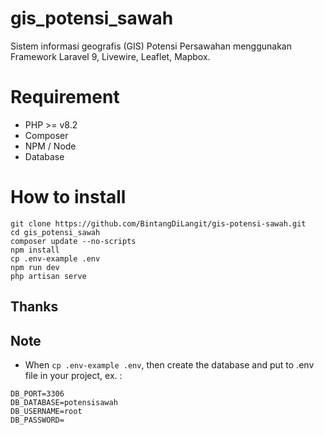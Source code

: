 # gis_potensi_sawah
Sistem informasi geografis (GIS) Potensi Persawahan menggunakan Framework Laravel 9, Livewire, Leaflet, Mapbox.

# Requirement
- PHP >= v8.2
- Composer
- NPM / Node
- Database
# How to install
    git clone https://github.com/BintangDiLangit/gis-potensi-sawah.git
    cd gis_potensi_sawah
    composer update --no-scripts
    npm install
    cp .env-example .env
    npm run dev
    php artisan serve
 
 ## Thanks

 ## Note
 - When ```cp .env-example .env```, then create the database and put to .env file in your project, ex. :
```
DB_PORT=3306
DB_DATABASE=potensisawah
DB_USERNAME=root
DB_PASSWORD=
```

